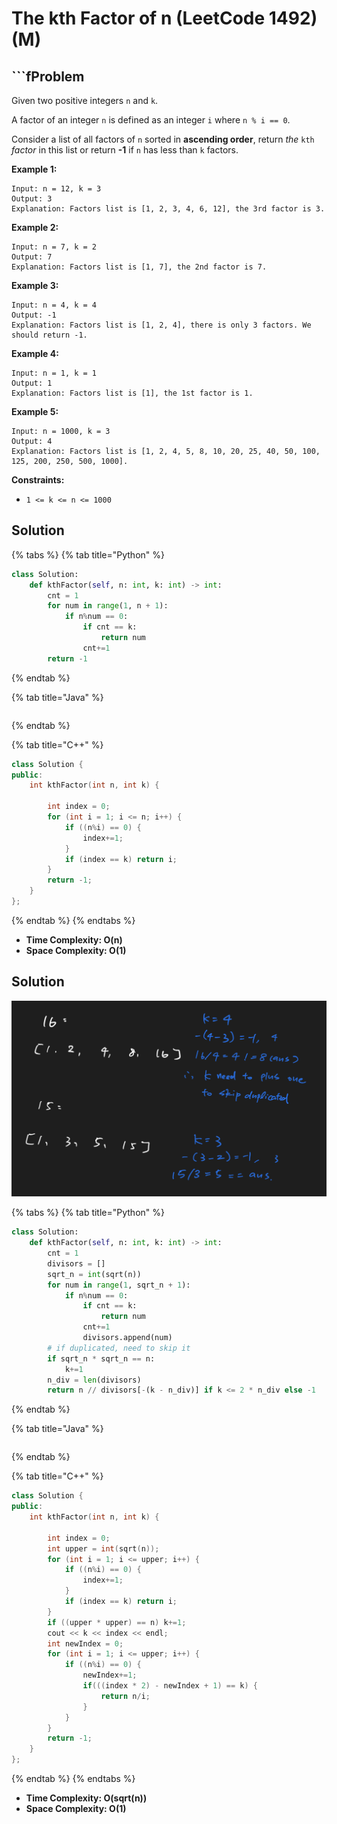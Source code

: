 # The kth Factor of n (LeetCode 1492) (M)

## \`\`\`fProblem

Given two positive integers `n` and `k`.

A factor of an integer `n` is defined as an integer `i` where `n % i == 0`.

Consider a list of all factors of `n` sorted in **ascending order**, return _the_ `kth` _factor_ in this list or return **-1** if `n` has less than `k` factors.

&#x20;

**Example 1:**

```
Input: n = 12, k = 3
Output: 3
Explanation: Factors list is [1, 2, 3, 4, 6, 12], the 3rd factor is 3.
```

**Example 2:**

```
Input: n = 7, k = 2
Output: 7
Explanation: Factors list is [1, 7], the 2nd factor is 7.
```

**Example 3:**

```
Input: n = 4, k = 4
Output: -1
Explanation: Factors list is [1, 2, 4], there is only 3 factors. We should return -1.
```

**Example 4:**

```
Input: n = 1, k = 1
Output: 1
Explanation: Factors list is [1], the 1st factor is 1.
```

**Example 5:**

```
Input: n = 1000, k = 3
Output: 4
Explanation: Factors list is [1, 2, 4, 5, 8, 10, 20, 25, 40, 50, 100, 125, 200, 250, 500, 1000].
```

&#x20;

**Constraints:**

* `1 <= k <= n <= 1000`



## Solution&#x20;

{% tabs %}
{% tab title="Python" %}
```python
class Solution:
    def kthFactor(self, n: int, k: int) -> int:
        cnt = 1
        for num in range(1, n + 1):
            if n%num == 0:
                if cnt == k:
                    return num
                cnt+=1
        return -1
```
{% endtab %}

{% tab title="Java" %}
```java
```
{% endtab %}

{% tab title="C++" %}
```cpp
class Solution {
public:
    int kthFactor(int n, int k) {
    
        int index = 0;
        for (int i = 1; i <= n; i++) {
            if ((n%i) == 0) {
                index+=1;    
            }
            if (index == k) return i;    
        }
        return -1;
    }
};
```
{% endtab %}
{% endtabs %}

* **Time Complexity: O(n)**
* **Space Complexity: O(1)**



## Solution&#x20;

![](<../../.gitbook/assets/Screen Shot 2021-11-22 at 12.46.11 PM.png>)

{% tabs %}
{% tab title="Python" %}
```python
class Solution:
    def kthFactor(self, n: int, k: int) -> int:
        cnt = 1
        divisors = []
        sqrt_n = int(sqrt(n))
        for num in range(1, sqrt_n + 1):
            if n%num == 0:
                if cnt == k:
                    return num
                cnt+=1
                divisors.append(num)
        # if duplicated, need to skip it
        if sqrt_n * sqrt_n == n:
            k+=1
        n_div = len(divisors)
        return n // divisors[-(k - n_div)] if k <= 2 * n_div else -1
```
{% endtab %}

{% tab title="Java" %}
```java
```
{% endtab %}

{% tab title="C++" %}
```cpp
class Solution {
public:
    int kthFactor(int n, int k) {
    
        int index = 0;
        int upper = int(sqrt(n));
        for (int i = 1; i <= upper; i++) {
            if ((n%i) == 0) {
                index+=1;    
            }
            if (index == k) return i;    
        }
        if ((upper * upper) == n) k+=1;
        cout << k << index << endl;
        int newIndex = 0;
        for (int i = 1; i <= upper; i++) {
            if ((n%i) == 0) {
                newIndex+=1;
                if(((index * 2) - newIndex + 1) == k) {
                    return n/i;
                }
            }
        }
        return -1;
    }
};
```
{% endtab %}
{% endtabs %}

* **Time Complexity: O(sqrt(n))**
* **Space Complexity: O(1)**


